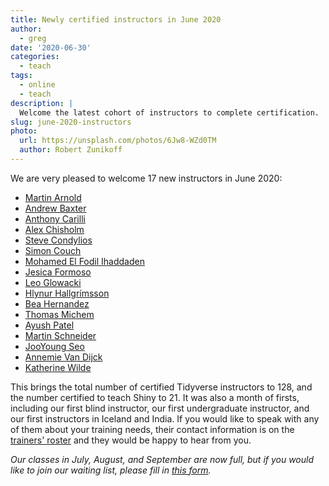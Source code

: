 ```yaml
---
title: Newly certified instructors in June 2020
author:
  - greg
date: '2020-06-30'
categories:
  - teach
tags:
  - online
  - teach
description: |
  Welcome the latest cohort of instructors to complete certification.
slug: june-2020-instructors
photo:
  url: https://unsplash.com/photos/6Jw8-WZd0TM
  author: Robert Zunikoff
---
```


We are very pleased to welcome 17 new instructors in June 2020:

-   [Martin Arnold](http://education.rstudio.com/trainers/people/arnold+martin/)
-   [Andrew Baxter](http://education.rstudio.com/trainers/people/baxter+andrew/)
-   [Anthony Carilli](https://education.rstudio.com/trainers/people/carilli+anthony/)
-   [Alex Chisholm](https://education.rstudio.com/trainers/people/chisholm+alex/)
-   [Steve Condylios](https://education.rstudio.com/trainers/people/condylios+steve/)
-   [Simon Couch](https://education.rstudio.com/trainers/people/couch+simon/)
-   [Mohamed El Fodil Ihaddaden](https://education.rstudio.com/trainers/people/ihaddaden+fodil/)
-   [Jesica Formoso](https://education.rstudio.com/trainers/people/formoso+jesica/)
-   [Leo Glowacki](https://education.rstudio.com/trainers/people/glowacki+leo/)
-   [Hlynur Hallgrímsson](https://education.rstudio.com/trainers/people/hallgrimsson+hlynur/)
-   [Bea Hernandez](https://education.rstudio.com/trainers/people/hernandez+bea/)
-   [Thomas Michem](https://education.rstudio.com/trainers/people/michem+thomas/)
-   [Ayush Patel](https://education.rstudio.com/trainers/people/patel+ayush/)
-   [Martin Schneider](https://education.rstudio.com/trainers/people/schneider+martin/)
-   [JooYoung Seo](https://education.rstudio.com/trainers/people/seo+jooyoung/)
-   [Annemie Van Dijck](https://education.rstudio.com/trainers/people/van_dijck+annemie/)
-   [Katherine Wilde](https://education.rstudio.com/trainers/people/wilde+katherine/)

This brings the total number of certified Tidyverse instructors to 128,
and the number certified to teach Shiny to 21.
It was also a month of firsts,
including our first blind instructor,
our first undergraduate instructor,
and our first instructors in Iceland and India.
If you would like to speak with any of them about your training needs,
their contact information is on the [trainers' roster](http://education.rstudio.com/trainers)
and they would be happy to hear from you.

*Our classes in July, August, and September are now full,
but if you would like to join our waiting list,
please fill in [this form](https://forms.gle/kRucY2joTiPYWmPr8).*

